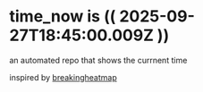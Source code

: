 # time_now is (( 2025-09-27T18:45:00.009Z ))

an automated repo that shows the currnent time

inspired by [breakingheatmap](https://github.com/breakingheatmap/breakingheatmap)